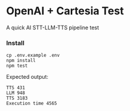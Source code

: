 # OpenAI + Cartesia Test

A quick AI STT-LLM-TTS pipeline test

### Install

```shell
cp .env.example .env
npm install
npm test
```

Expected output:

```text
TTS 431
LLM 948
TTS 3183
Execution time 4565
```

